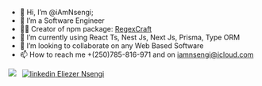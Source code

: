 - 👋 Hi, I’m @iAmNsengi;
- 👀 I’m a Software Engineer
- 🧑‍💻 Creator of npm package: <a href="https://www.npmjs.com/package/regexcraft">RegexCraft</a>
- 🌱 I’m currently using React Ts, Nest Js, Next Js, Prisma, Type ORM
- 💞️ I’m looking to collaborate on any Web Based Software
- 📫 How to reach me +(250)785-816-971 and on iamnsengi@icloud.com

<img src="https://komarev.com/ghpvc/?username=iAmNsengi&style=flat-square&color=blue" alt=""/>
<br/>
  <div><img src="https://www.codewars.com/users/iAmNsengi/badges/small"/> &nbsp; <a href="https://www.linkedin.com/in/eliezer-nsengi-6530b0285" rel="nofollow noreferrer">
    <img src="https://i.sstatic.net/gVE0j.png" alt="linkedin"> Eliezer Nsengi
  </a>
  </div> 


